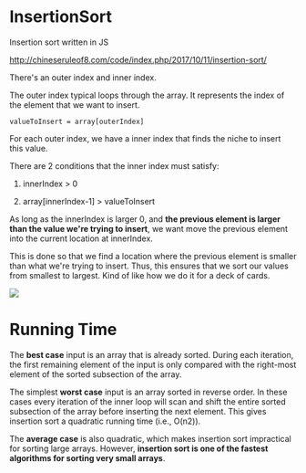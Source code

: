 # InsertionSort
Insertion sort written in JS

http://chineseruleof8.com/code/index.php/2017/10/11/insertion-sort/

There's an outer index and inner index.

The outer index typical loops through the array. It represents the index
of the element that we want to insert.

    valueToInsert = array[outerIndex]

For each outer index, we have a inner index that finds the niche to insert
this value.

There are 2 conditions that the inner index must satisfy:

1) innerIndex > 0

2) array[innerIndex-1] > valueToInsert


As long as the innerIndex is larger 0, and **the previous element is larger than
the value we're trying to insert**, we want move the previous element into the
current location at innerIndex.

This is done so that we find a location where the previous element is smaller than
what we're trying to insert. Thus, this ensures that we sort our values from
smallest to largest. Kind of like how we do it for a deck of cards.

![](http://shanghaiseagull.com/wp-content/uploads/2017/10/insertionsort_ex_a.jpg)

# Running Time

The **best case** input is an array that is already sorted. During each iteration, the first remaining element of the input is only compared with the right-most element of the sorted subsection of the array.

The simplest **worst case** input is an array sorted in reverse order. In these cases every iteration of the inner loop will scan and shift the entire sorted subsection of the array before inserting the next element. This gives insertion sort a quadratic running time (i.e., O(n2)).

The **average case** is also quadratic, which makes insertion sort impractical for sorting large arrays. However, **insertion sort is one of the fastest algorithms for sorting very small arrays**. 
